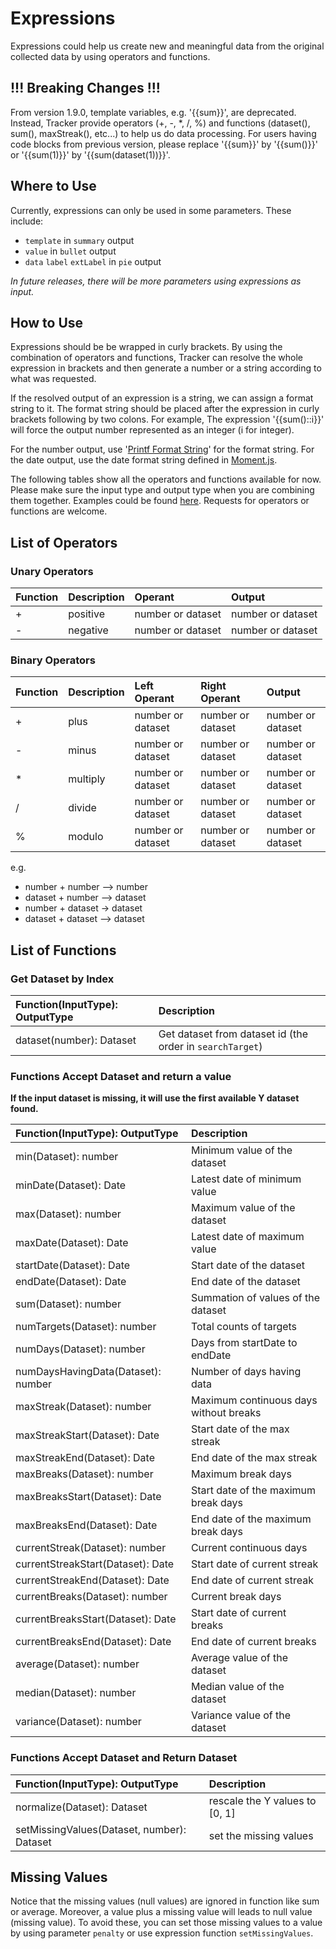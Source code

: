 # Expressions

Expressions could help us create new and meaningful data from the original collected data by using operators and functions.

## !!! Breaking Changes !!!

From version 1.9.0, template variables, e.g. '{{sum}}', are deprecated. Instead, Tracker provide operators (+, -, \*, /, %) and functions (dataset(), sum(), maxStreak(), etc...) to help us do data processing. For users having code blocks from previous version, please replace '{{sum}}' by '{{sum()}}' or '{{sum(1)}}' by '{{sum(dataset(1))}}'.

## Where to Use

Currently, expressions can only be used in some parameters. These include:

- `template` in `summary` output
- `value` in `bullet` output
- `data` `label` `extLabel` in `pie` output

_In future releases, there will be more parameters using expressions as input._

## How to Use

Expressions should be be wrapped in curly brackets. By using the combination of operators and functions, Tracker can resolve the whole expression in brackets and then generate a number or a string according to what was requested.

If the resolved output of an expression is a string, we can assign a format string to it. The format string should be placed after the expression in curly brackets following by two colons. For example, The expression '{{sum()::i}}' will force the output number represented as an integer (i for integer).

For the number output, use '[Printf Format String](https://en.wikipedia.org/wiki/Printf_format_string)' for the format string. For the date output, use the date format string defined in [Moment.js](https://momentjscom.readthedocs.io/en/latest/moment/04-displaying/01-format/).

The following tables show all the operators and functions available for now. Please make sure the input type and output type when you are combining them together. Examples could be found [here](https://github.com/greater-than/Obsidian-TrackerGT/blob/main/examples/TestExpression.md). Requests for operators or functions are welcome.

## List of Operators

### Unary Operators

| Function | Description | Operant           | Output            |
| :------- | :---------- | :---------------- | :---------------- |
| +        | positive    | number or dataset | number or dataset |
| -        | negative    | number or dataset | number or dataset |

### Binary Operators

| Function | Description | Left Operant      | Right Operant     | Output            |
| :------- | :---------- | :---------------- | :---------------- | :---------------- |
| +        | plus        | number or dataset | number or dataset | number or dataset |
| -        | minus       | number or dataset | number or dataset | number or dataset |
| \*       | multiply    | number or dataset | number or dataset | number or dataset |
| /        | divide      | number or dataset | number or dataset | number or dataset |
| %        | modulo      | number or dataset | number or dataset | number or dataset |

e.g.

- number + number --> number
- dataset + number --> dataset
- number + dataset -> dataset
- dataset + dataset --> dataset

## List of Functions

### Get Dataset by Index

| Function(InputType): OutputType | Description                                               |
| :------------------------------ | :-------------------------------------------------------- |
| dataset(number): Dataset        | Get dataset from dataset id (the order in `searchTarget`) |

### Functions Accept Dataset and return a value

**If the input dataset is missing, it will use the first available Y dataset found.**

| Function(InputType): OutputType    | Description                            |
| :--------------------------------- | :------------------------------------- |
| min(Dataset): number               | Minimum value of the dataset           |
| minDate(Dataset): Date             | Latest date of minimum value           |
| max(Dataset): number               | Maximum value of the dataset           |
| maxDate(Dataset): Date             | Latest date of maximum value           |
| startDate(Dataset): Date           | Start date of the dataset              |
| endDate(Dataset): Date             | End date of the dataset                |
| sum(Dataset): number               | Summation of values of the dataset     |
| numTargets(Dataset): number        | Total counts of targets                |
| numDays(Dataset): number           | Days from startDate to endDate         |
| numDaysHavingData(Dataset): number | Number of days having data             |
| maxStreak(Dataset): number         | Maximum continuous days without breaks |
| maxStreakStart(Dataset): Date      | Start date of the max streak           |
| maxStreakEnd(Dataset): Date        | End date of the max streak             |
| maxBreaks(Dataset): number         | Maximum break days                     |
| maxBreaksStart(Dataset): Date      | Start date of the maximum break days   |
| maxBreaksEnd(Dataset): Date        | End date of the maximum break days     |
| currentStreak(Dataset): number     | Current continuous days                |
| currentStreakStart(Dataset): Date  | Start date of current streak           |
| currentStreakEnd(Dataset): Date    | End date of current streak             |
| currentBreaks(Dataset): number     | Current break days                     |
| currentBreaksStart(Dataset): Date  | Start date of current breaks           |
| currentBreaksEnd(Dataset): Date    | End date of current breaks             |
| average(Dataset): number           | Average value of the dataset           |
| median(Dataset): number            | Median value of the dataset            |
| variance(Dataset): number          | Variance value of the dataset          |

### Functions Accept Dataset and Return Dataset

| Function(InputType): OutputType            | Description                    |
| :----------------------------------------- | :----------------------------- |
| normalize(Dataset): Dataset                | rescale the Y values to [0, 1] |
| setMissingValues(Dataset, number): Dataset | set the missing values         |

## Missing Values

Notice that the missing values (null values) are ignored in function like sum or average. Moreover, a value plus a missing value will leads to null value (missing value). To avoid these, you can set those missing values to a value by using parameter `penalty` or use expression function `setMissingValues`.
